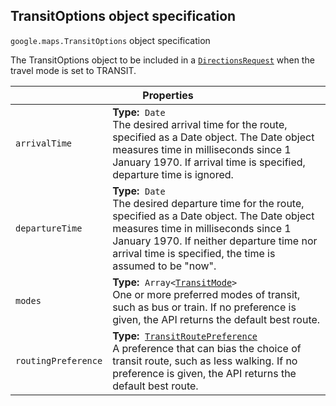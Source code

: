 <h2 id="TransitOptions"> TransitOptions object specification </h2><p>
<code><span itemprop="path">google.maps</span>.<span itemprop="name">TransitOptions</span></code>
object specification
</p><p>The TransitOptions object to be included in a <code><a href="https://github.com/amenadiel/google-maps-documentation/blob/master/docs/DirectionsRequest.md">DirectionsRequest</a></code> when the travel mode is set to TRANSIT.</p><div class="devsite-table-wrapper"><table class="properties responsive" summary="record TransitOptions - Properties">
<thead>
<tr><th colspan="2">Properties</th>
</tr></thead>
<tbody>
<tr>
<td><code><span>arrivalTime</span></code></td>
<td><div><strong>Type:</strong>&nbsp; <code>Date</code></div>
<div class="desc">The desired arrival time for the route, specified as a Date object. The Date object measures time in milliseconds since 1 January 1970. If arrival time is specified, departure time is ignored.</div></td>
</tr>
<tr>
<td><code><span>departureTime</span></code></td>
<td><div><strong>Type:</strong>&nbsp; <code>Date</code></div>
<div class="desc">The desired departure time for the route, specified as a Date object. The Date object measures time in milliseconds since 1 January 1970. If neither departure time nor arrival time is specified, the time is assumed to be "now".</div></td>
</tr>
<tr>
<td><code><span>modes</span></code></td>
<td><div><strong>Type:</strong>&nbsp; <code>Array&lt;<a href="https://github.com/amenadiel/google-maps-documentation/blob/master/docs/TransitMode.md">TransitMode</a>&gt;</code></div>
<div class="desc">One or more preferred modes of transit, such as bus or train. If no preference is given, the API returns the default best route.</div></td>
</tr>
<tr>
<td><code><span>routingPreference</span></code></td>
<td><div><strong>Type:</strong>&nbsp; <code><a href="https://github.com/amenadiel/google-maps-documentation/blob/master/docs/TransitRoutePreference.md">TransitRoutePreference</a></code></div>
<div class="desc">A preference that can bias the choice of transit route, such as less walking. If no preference is given, the API returns the default best route.</div></td>
</tr>
</tbody>
</table></div>